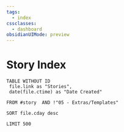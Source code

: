 ```yaml
---
tags:
  - index
cssclasses:
  - dashboard
obsidianUIMode: preview
---
```

# Story Index

``` dataview
TABLE WITHOUT ID
 file.link as "Stories",
 date(file.ctime) as "Date Created"

FROM #story  AND !"05 - Extras/Templates" 

SORT file.cday desc

LIMIT 500

```
